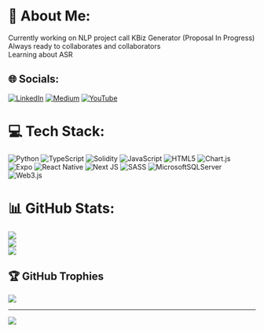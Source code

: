 # 💫 About Me:
Currently working on NLP project call KBiz Generator  (Proposal In Progress)<br>Always ready to collaborates and collaborators<br>Learning about ASR<br>


## 🌐 Socials:
[![LinkedIn](https://img.shields.io/badge/LinkedIn-%230077B5.svg?logo=linkedin&logoColor=white)](https://linkedin.com/in/https://www.linkedin.com/in/heang-seavleu-b97145219/) [![Medium](https://img.shields.io/badge/Medium-12100E?logo=medium&logoColor=white)](https://medium.com/@https://medium.com/@seavleuheang) [![YouTube](https://img.shields.io/badge/YouTube-%23FF0000.svg?logo=YouTube&logoColor=white)](https://youtube.com/@https://www.youtube.com/@freeknowledges) 

# 💻 Tech Stack:
![Python](https://img.shields.io/badge/python-3670A0?style=for-the-badge&logo=python&logoColor=ffdd54) ![TypeScript](https://img.shields.io/badge/typescript-%23007ACC.svg?style=for-the-badge&logo=typescript&logoColor=white) ![Solidity](https://img.shields.io/badge/Solidity-%23363636.svg?style=for-the-badge&logo=solidity&logoColor=white) ![JavaScript](https://img.shields.io/badge/javascript-%23323330.svg?style=for-the-badge&logo=javascript&logoColor=%23F7DF1E) ![HTML5](https://img.shields.io/badge/html5-%23E34F26.svg?style=for-the-badge&logo=html5&logoColor=white)  ![Chart.js](https://img.shields.io/badge/chart.js-F5788D.svg?style=for-the-badge&logo=chart.js&logoColor=white) ![Expo](https://img.shields.io/badge/expo-1C1E24?style=for-the-badge&logo=expo&logoColor=#D04A37) ![React Native](https://img.shields.io/badge/react_native-%2320232a.svg?style=for-the-badge&logo=react&logoColor=%2361DAFB) ![Next JS](https://img.shields.io/badge/Next-black?style=for-the-badge&logo=next.js&logoColor=white) ![SASS](https://img.shields.io/badge/SASS-hotpink.svg?style=for-the-badge&logo=SASS&logoColor=white)   ![MicrosoftSQLServer](https://img.shields.io/badge/Microsoft%20SQL%20Server-CC2927?style=for-the-badge&logo=microsoft%20sql%20server&logoColor=white) ![Web3.js](https://img.shields.io/badge/web3.js-F16822?style=for-the-badge&logo=web3.js&logoColor=white)
# 📊 GitHub Stats:
![](https://github-readme-stats.vercel.app/api?username=seavleu&theme=radical&hide_border=false&include_all_commits=true&count_private=true)<br/>
![](https://github-readme-streak-stats.herokuapp.com/?user=seavleu&theme=radical&hide_border=false)<br/>
![](https://github-readme-stats.vercel.app/api/top-langs/?username=seavleu&theme=radical&hide_border=false&include_all_commits=true&count_private=true&layout=compact)

## 🏆 GitHub Trophies
![](https://github-profile-trophy.vercel.app/?username=seavleu&theme=radical&no-frame=true&no-bg=true&margin-w=4)
 
---
[![](https://visitcount.itsvg.in/api?id=seavleu&icon=0&color=0)](https://visitcount.itsvg.in)

<!-- Proudly created with GPRM ( https://gprm.itsvg.in ) -->
